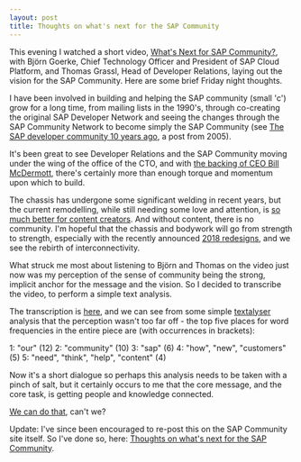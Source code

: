 ```yaml
---
layout: post
title: Thoughts on what's next for the SAP Community
---
```


This evening I watched a short video, [What's Next for SAP Community?](https://www.youtube.com/watch?v=iZVoCV8ryF8), with Björn Goerke, Chief Technology Officer and President of SAP Cloud Platform, and Thomas Grassl, Head of Developer Relations, laying out the vision for the SAP Community. Here are some brief Friday night thoughts.

I have been involved in building and helping the SAP community (small 'c') grow for a long time, from mailing lists in the 1990's, through co-creating the original SAP Developer Network and seeing the changes through the SAP Community Network to become simply the SAP Community (see [The SAP developer community 10 years ago](https://blogs.sap.com/2005/07/04/the-sap-developer-community-10-years-ago/), a post from 2005).

It's been great to see Developer Relations and the SAP Community moving under the wing of the office of the CTO, and with [the backing of CEO Bill McDermott](https://blogs.sap.com/2018/01/16/the-future-of-sap-community/), there's certainly more than enough torque and momentum upon which to build.

The chassis has undergone some significant welding in recent years, but the current remodelling, while still needing some love and attention, is [so much better for content creators](/tweets/qmacro/status/950628022842994688/). And without content, there is no community. I'm hopeful that the chassis and bodywork will go from strength to strength, especially with the recently announced [2018 redesigns](https://blogs.sap.com/2018/01/26/sneak-peak-2018-sap-community-redesign/), and we see the rebirth of interconnectivity.

What struck me most about listening to Björn and Thomas on the video just now was my perception of the sense of community being the strong, implicit anchor for the message and the vision. So I decided to transcribe the video, to perform a simple text analysis. 

The transcription is [here](https://docs.google.com/document/d/1xYTh0EYSDNNCfHTcBDG3kpI_4-byPMA6Wfv_rtGz2Yk/edit?usp=sharing), and we can see from some simple [textalyser](http://textalyser.net) analysis that the perception wasn't too far off - the top five places for word frequencies in the entire piece are (with occurrences in brackets):

1: "our" (12)
2: "community" (10)
3: "sap" (6)
4: "how", "new", "customers" (5)
5: "need", "think", "help", "content" (4)

Now it's a short dialogue so perhaps this analysis needs to be taken with a pinch of salt, but it certainly occurs to me that the core message, and the core task, is getting people and knowledge connected. 

[We can do that](https://people.sap.com/dj.adams), can't we? 

Update: I've since been encouraged to re-post this on the SAP Community site itself. So I've done so, here: [Thoughts on what's next for the SAP Community](https://blogs.sap.com/2018/02/04/thoughts-on-whats-next-for-the-sap-community/). 